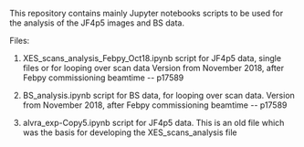 This repository contains mainly Jupyter notebooks scripts to be used for the analysis of the JF4p5 images and BS data.

Files:

1) XES_scans_analysis_Febpy_Oct18.ipynb		script for JF4p5 data, single files or for looping over scan data
						Version from November 2018, after Febpy commissioning beamtime -- p17589



2) BS_analysis.ipynb				script for BS data, for looping over scan data.
						Version from November 2018, after Febpy commissioning beamtime -- p17589


3) alvra_exp-Copy5.ipynb			script for JF4p5 data.
						This is an old file which was the basis for developing the XES_scans_analysis file
